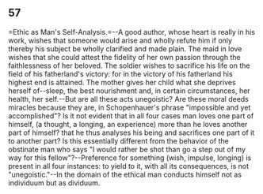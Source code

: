 ## 57

=Ethic as Man's Self-Analysis.=--A good author, whose heart is really in
his work, wishes that someone would arise and wholly refute him if only
thereby his subject be wholly clarified and made plain. The maid in love
wishes that she could attest the fidelity of her own passion through
the faithlessness of her beloved. The soldier wishes to sacrifice his
life on the field of his fatherland's victory: for in the victory of his
fatherland his highest end is attained. The mother gives her child what
she deprives herself of--sleep, the best nourishment and, in certain
circumstances, her health, her self.--But are all these acts unegoistic?
Are these moral deeds miracles because they are, in Schopenhauer's
phrase "impossible and yet accomplished"? Is it not evident that in all
four cases man loves one part of himself, (a thought, a longing, an
experience) more than he loves another part of himself? that he thus
analyses his being and sacrifices one part of it to another part? Is
this essentially different from the behavior of the obstinate man who
says "I would rather be shot than go a step out of my way for this
fellow"?--Preference for something (wish, impulse, longing) is present
in all four instances: to yield to it, with all its consequences, is not
"unegoistic."--In the domain of the ethical man conducts himself not as
individuum but as dividuum.


